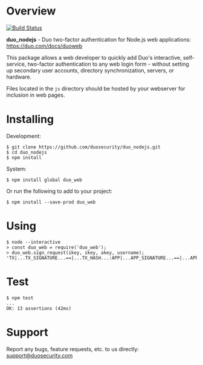 # Overview

[![Build Status](https://travis-ci.org/duosecurity/duo_nodejs.svg?branch=master)](https://travis-ci.org/duosecurity/duo_nodejs)

**duo_nodejs** - Duo two-factor authentication for Node.js web applications: https://duo.com/docs/duoweb

This package allows a web developer to quickly add Duo's interactive, self-service, two-factor authentication to any web login form - without setting up secondary user accounts, directory synchronization, servers, or hardware.

Files located in the `js` directory should be hosted by your webserver for inclusion in web pages.

# Installing

Development:

```
$ git clone https://github.com/duosecurity/duo_nodejs.git
$ cd duo_nodejs
$ npm install
```

System:

```
$ npm install global duo_web
```

Or run the following to add to your project:

```
$ npm install --save-prod duo_web
```

# Using

```
$ node --interactive
> const duo_web = require('duo_web');
> duo_web.sign_request(ikey, skey, akey, username);
'TX|...TX_SIGNATURE...==|...TX_HASH...:APP|...APP_SIGNATURE...==|...APP_HASH...'
```

# Test

```
$ npm test
...
OK: 13 assertions (42ms)
```

# Support

Report any bugs, feature requests, etc. to us directly: support@duosecurity.com

